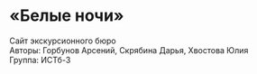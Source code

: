 # «Белые ночи»
Сайт экскурсионного бюро  
Авторы: Горбунов Арсений, Скрябина Дарья, Хвостова Юлия  
Группа: ИСТб-3  
